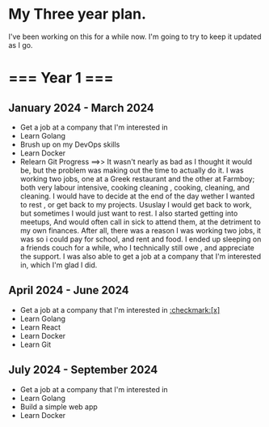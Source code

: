 # My Three year plan. 

I've been working on this for a while now. I'm going to try to keep it updated as I go.

# === Year 1 ===

## January 2024 - March 2024

- Get a job at a company that I'm interested in
- Learn Golang
- Brush up on my DevOps skills
- Learn Docker
- Relearn Git
Progress ==>>
 It wasn't nearly as bad as I thought it would be, but the problem was making out the time to actually do it.
 I was working two jobs, one at a Greek restaurant and the other at Farmboy; both very labour intensive, cooking cleaning , cooking, cleaning, and cleaning. I would have to decide at the end of the day wether I wanted to rest , or get back to my projects. Ususlay I would get back to work, but sometimes I would just want to rest.
 I also started getting into meetups, And would often call in sick to attend them, at the detriment to my own finances. After all, there was a reason I was working two jobs, it was so i could pay for school, and rent and food. I ended up sleeping on a friends couch for a while, who I technically still owe , and appreciate the support. I was also able to get a job at a company that I'm interested in, which I'm glad I did.
## April 2024 - June 2024

- Get a job at a company that I'm interested in [:checkmark:[x]](https://www.linkedin.com/in/chisom-chibogu/)
- Learn Golang 
- Learn React
- Learn Docker
- Learn Git

## July 2024 - September 2024

- Get a job at a company that I'm interested in
- Learn Golang
- Build a simple web app
- Learn Docker